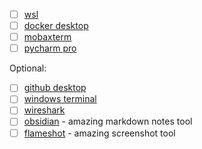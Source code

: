 - [ ] [wsl](https://guardicore.atlassian.net/wiki/spaces/TESTING/pages/3677749308/How+to+setup+AOL+ORCH+OSLAB+PEL+with+wsl2.+Alternative)
- [ ] [docker desktop](https://www.docker.com/products/docker-desktop/)
- [ ] [mobaxterm](https://mobaxterm.mobatek.net/download.html)
- [ ] [pycharm pro](https://www.jetbrains.com/pycharm/download/#section=windows)

Optional:

- [ ] [github desktop](https://desktop.github.com/)
- [ ] [windows terminal](https://apps.microsoft.com/store/detail/windows-terminal/9N0DX20HK701?hl=en-il&gl=IL)
- [ ] [wireshark](https://www.wireshark.org/#download)
- [ ] [obsidian](https://obsidian.md/download) - amazing markdown notes tool
- [ ] [flameshot](https://flameshot.org/#download) - amazing screenshot tool